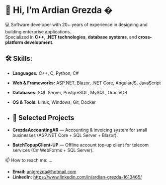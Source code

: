 # 👋 Hi, I’m Ardian Grezda    �

💻 Software developer with 20+ years of experience in designing and building enterprise applications.  
Specialized in **C++**, **.NET technologies**, **database systems**, and **cross-platform development**.

## 🛠️ Skills:
- **Languages:** C++, C, Python, C#  
- **Web & Frameworks:** ASP.NET, Blazor, .NET Core, AngularJS, JavaScript  
- **Databases:** SQL Server, PostgreSQL, MySQL, OracleDB  
- **OS & Tools:** Linux, Windows, Git, Docker 

- ## 🚀 Selected Projects  
- **GrezdaAccountingAR** — Accounting & invoicing system for small businesses (ASP.NET Core + SQL Server + Blazor).  
- **BatchTopupClient-UP** — Offline account top-up client for telecom services (C# WebForms + SQL Server).  
  
📫 How to reach me: ...
 - **Email:** anigrezda@hotmail.com 
 - **LinkedIn:** https://www.linkedin.com/in/ardian-grezda-1613465/ 
